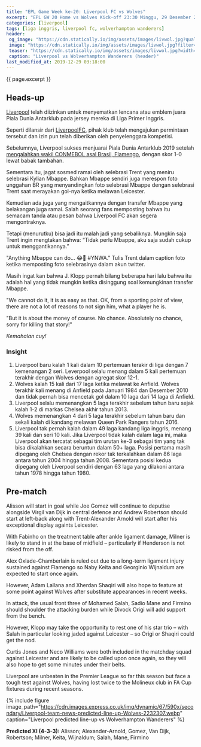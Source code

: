 ```yaml
---
title: "EPL Game Week ke-20: Liverpool FC vs Wolves"
excerpt: "EPL GW 20 Home vs Wolves Kick-off 23:30 Minggu, 29 Desember 2019."
categories: [liverpool]
tags: [liga inggris, liverpool fc, wolverhampton wanderers]
header:
 og_image: "https://cdn.statically.io/img/assets/images/livwol.jpg?quality=90"
 image: "https://cdn.statically.io/img/assets/images/livwol.jpg?filter=grayscale"
 teaser: "https://cdn.statically.io/img/assets/images/livwol.jpg?width=380&quality=90"
 caption: "Liverpool vs Wolverhampton Wanderers (header)"
last_modified_at: 2019-12-29 03:18:00
---
```

{{ page.excerpt }}

## Heads-up

[Liverpool](https://www.catetan.pw/liverpool/catatan-tanding-dan-jadwal-streaming/) telah diizinkan untuk menyematkan lencana atau emblem juara Piala Dunia Antarklub pada jersey mereka di Liga Primer Inggris.

Seperti dilansir dari [LiverpoolFC](https://www.liverpoolfc.com/amp/news/first-team/380298-liverpool-to-wear-fifa-champions-badge-against-wolves), pihak klub telah mengajukan permintaan tersebut dan izin pun telah diberikan oleh penyelenggara kompetisi.

Sebelumnya, Liverpool sukses menjuarai Piala Dunia Antarklub 2019 setelah [mengalahkan wakil CONMEBOL asal Brasil, Flamengo](/liverpoo/cwc-vs-flamengo/), dengan skor 1-0 lewat babak tambahan.

Sementara itu, jagat sosmed ramai oleh selebrasi Trent yang meniru selebrasi Kylian Mbappe. Bahkan Mbappe sendiri juga merespon foto unggahan BR yang menyandingkan foto selebrasi Mbappe dengan selebrasi Trent saat merayakan gol-nya ketika melawan Leicester.

Kemudian ada juga yang mengaitkannya dengan transfer Mbappe yang belakangan juga ramai. Salah seorang fans memposting bahwa itu semacam tanda atau pesan bahwa Liverpool FC akan segera mengontraknya.

Tetapi (menurutku) bisa jadi itu malah jadi yang sebaliknya. Mungkin saja Trent ingin mengtakan bahwa: “Tidak perlu Mbappe, aku saja sudah cukup untuk menggantikannya.”

"Anything Mbappe can do... 😂🔴 #YNWA." Tulis Trent dalam caption foto ketika memposting foto selebrasinya dalam akun twitter.

Masih ingat kan bahwa J. Klopp pernah bilang beberapa hari lalu bahwa itu adalah hal yang tidak mungkin ketika disinggung soal kemungkinan transfer Mbappe.

"We cannot do it, it is as easy as that. OK, from a sporting point of view, there are not a lot of reasons to not sign him, what a player he is.

"But it is about the money of course. No chance. Absolutely no chance, sorry for killing that story!"

_Kemahalan cuy!_

### Insight

1. Liverpool baru kalah 1 kali dalam 10 pertemuan terakir di liga dengan 7 kemenangan 2 seri. Leverpool selalu menang dalam 5 kali pertemuan terakhir dengan Wolves dengan agregat skor 12-1.
2. Wolves kalah 15 kali dari 17 laga ketika melawat ke Anfield. Wolves terakhir kali menang di Anfield pada Januari 1984 dan Desember 2010 dan tidak pernah bisa mencetak gol dalam 10 laga dari 14 laga di Anfield.
3. Liverpool selalu memenangkan 5 laga terakhir sebelum tahun baru sejak kalah 1-2 di markas Chelsea akhir tahun 2013.
4. Wolves memenangkan 4 dari 5 laga terakhir sebelum tahun baru dan sekali kalah di kandang melawan Queen Park Rangers tahun 2016.
5. Liverpool tak pernah kalah dalam 49 laga kandang liga inggris, menang 39 kali dan seri 10 kali. Jika Liverpool tidak kalah dalam laga ini, maka Liverpool akan tercatat sebagai tim urutan ke-3 sebagai tim yang tak bisa dikalahkan secara beruntun dalam 50+ laga. Posisi pertama masih dipegang oleh Chelsea dengan rekor tak terkalahkan dalam 86 laga antara tahun 2004 hingga tahun 2008. Sementara posisi kedua dipegang oleh Liverpool sendiri dengan 63 laga yang dilakoni antara tahun 1978 hingga tahun 1980.

## Pre-match

Alisson will start in goal while Joe Gomez will continue to deputise alongside Virgil van Dijk in central defence and Andrew Robertson should start at left-back along with Trent-Alexander Arnold will start after his exceptional display againts Leicester.

With Fabinho on the treatment table after ankle ligament damage, Milner is likely to stand in at the base of midfield – particularly if Henderson is not risked from the off.

Alex Oxlade-Chamberlain is ruled out due to a long-term ligament injury sustained against Flamengo so Naby Keita and Georginio Wijnaldum are expected to start once again.

However, Adam Lallana and Xherdan Shaqiri will also hope to feature at some point against Wolves after substitute appearances in recent weeks.

In attack, the usual front three of Mohamed Salah, Sadio Mane and Firmino should shoulder the attacking burden while Divock Origi will add support from the bench.

However, Klopp may take the opportunity to rest one of his star trio – with Salah in particular looking jaded against Leicester – so Origi or Shaqiri could get the nod.

Curtis Jones and Neco Williams were both included in the matchday squad against Leicester and are likely to be called upon once again, so they will also hope to get some minutes under their belts.

Liverpool are unbeaten in the Premier League so far this season but face a tough test against Wolves, having lost twice to the Molineux club in FA Cup fixtures during recent seasons.

{% include figure image_path="https://cdn.images.express.co.uk/img/dynamic/67/590x/secondary/Liverpool-team-news-predicted-line-up-Wolves-2232307.webp" caption="Liverpool predicted line-up vs Wolverhampton Wanderers" %}

**Predicted XI (4-3-3):** Alisson; Alexander-Arnold, Gomez, Van Dijk, Robertson; Milner, Keita, Wijnaldum; Salah, Mane, Firmino
